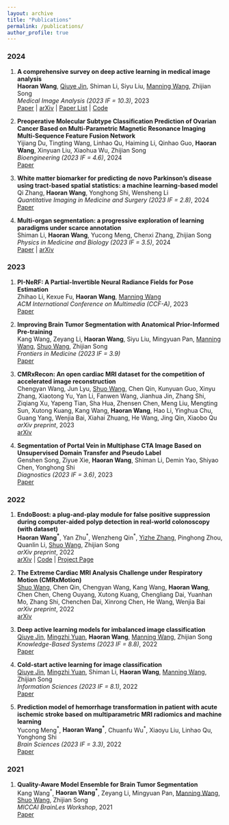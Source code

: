 ```yaml
---
layout: archive
title: "Publications"
permalink: /publications/
author_profile: true
---
```


### 2024

1. **A comprehensive survey on deep active learning in medical image analysis**  
__Haoran Wang__, [Qiuye Jin](https://scholar.google.com/citations?user=tpaRKNAAAAAJ), Shiman Li, Siyu Liu, [Manning Wang](https://scholar.google.com/citations?user=6I8hSp8AAAAJ&hl=en&oi=ao), Zhijian Song  
*Medical Image Analysis (2023 IF = 10.3)*, 2023  
[Paper](https://www.sciencedirect.com/science/article/pii/S1361841524001269#b178) | [arXiv](https://arxiv.org/abs/2310.14230) | [Paper List](https://github.com/LightersWang/Awesome-Active-Learning-for-Medical-Image-Analysis) | [Code](https://github.com/LightersWang/Awesome-Active-Learning-for-Medical-Image-Analysis/tree/main/code)  

2. **Preoperative Molecular Subtype Classification Prediction of Ovarian Cancer Based on Multi-Parametric Magnetic Resonance Imaging Multi-Sequence Feature Fusion Network**  
Yijiang Du, Tingting Wang, Linhao Qu, Haiming Li, Qinhao Guo, __Haoran Wang__, Xinyuan Liu, Xiaohua Wu, Zhijian Song  
*Bioengineering  (2023 IF = 4.6)*, 2024  
[Paper](https://www.mdpi.com/2306-5354/11/5/472)

1. **White matter biomarker for predicting de novo Parkinson’s disease using tract-based spatial statistics: a machine learning-based model**  
Qi Zhang, __Haoran Wang__, Yonghong Shi, Wensheng Li  
*Quantitative Imaging in Medicine and Surgery (2023 IF = 2.8)*, 2024  
[Paper](https://qims.amegroups.org/article/view/123036/html)

1. **Multi-organ segmentation: a progressive exploration of learning paradigms under scarce annotation**  
Shiman Li, __Haoran Wang__, Yucong Meng, Chenxi Zhang, Zhijian Song  
*Physics in Medicine and Biology (2023 IF = 3.5)*, 2024  
[Paper](https://iopscience.iop.org/article/10.1088/1361-6560/ad33b5) | [arXiv](https://arxiv.org/abs/2302.03296)  

### 2023

1. **PI-NeRF: A Partial-Invertible Neural Radiance Fields for Pose Estimation**  
Zhihao Li, Kexue Fu, __Haoran Wang__, [Manning Wang](https://scholar.google.com/citations?user=6I8hSp8AAAAJ&hl=en&oi=ao)  
*ACM International Conference on Multimedia (CCF-A)*, 2023  
[Paper](https://dl.acm.org/doi/abs/10.1145/3581783.3612590)  

2. **Improving Brain Tumor Segmentation with Anatomical Prior-Informed Pre-training**  
Kang Wang, Zeyang Li, __Haoran Wang__, Siyu Liu, Mingyuan Pan, [Manning Wang](https://scholar.google.com/citations?user=6I8hSp8AAAAJ&hl=en&oi=ao), [Shuo Wang](https://swang.miccai.cloud/), Zhijian Song  
*Frontiers in Medicine (2023 IF = 3.9)*  
[Paper](https://www.frontiersin.org/articles/10.3389/fmed.2023.1211800/full)  

3. **CMRxRecon: An open cardiac MRI dataset for the competition of accelerated image reconstruction**  
Chengyan Wang, Jun Lyu, [Shuo Wang](https://swang.miccai.cloud/), Chen Qin, Kunyuan Guo, Xinyu Zhang, Xiaotong Yu, Yan Li, Fanwen Wang, Jianhua Jin, Zhang Shi, Ziqiang Xu, Yapeng Tian, Sha Hua, Zhensen Chen, Meng Liu, Mengting Sun, Xutong Kuang, Kang Wang, __Haoran Wang__, Hao Li, Yinghua Chu, Guang Yang, Wenjia Bai, Xiahai Zhuang, He Wang, Jing Qin, Xiaobo Qu  
*arXiv preprint*, 2023  
[arXiv](https://arxiv.org/abs/2309.10836)  

4. **Segmentation of Portal Vein in Multiphase CTA Image Based on Unsupervised Domain Transfer and Pseudo Label**  
Genshen Song, Ziyue Xie, __Haoran Wang__, Shiman Li, Demin Yao, Shiyao Chen, Yonghong Shi  
*Diagnostics (2023 IF = 3.6)*, 2023  
[Paper](https://www.mdpi.com/2075-4418/13/13/2250)  

### 2022
1. **EndoBoost: a plug-and-play module for false positive suppression during computer-aided polyp detection in real-world colonoscopy (with dataset)**  
__Haoran Wang<sup>\*</sup>__, Yan Zhu<sup>\*</sup>, Wenzheng Qin<sup>\*</sup>, [Yizhe Zhang](https://yizhezhang.com/), Pinghong Zhou, Quanlin Li, [Shuo Wang](https://swang.miccai.cloud/), Zhijian Song  
*arXiv preprint*, 2022  
[arXiv](https://arxiv.org/abs/2212.12204) | [Code](https://github.com/LightersWang/EndoBoost_FPPD13) | [Project Page](https://endoboost.miccai.cloud/EndoBoost_FPPD13/)  

2. **The Extreme Cardiac MRI Analysis Challenge under Respiratory Motion (CMRxMotion)**  
[Shuo Wang](https://swang.miccai.cloud/), Chen Qin, Chengyan Wang, Kang Wang, __Haoran Wang__, Chen Chen, Cheng Ouyang, Xutong Kuang, Chengliang Dai, Yuanhan Mo, Zhang Shi, Chenchen Dai, Xinrong Chen, He Wang, Wenjia Bai  
*arXiv preprint*, 2022  
[arXiv](https://arxiv.org/abs/2210.06385)  

3. **Deep active learning models for imbalanced image classification**  
[Qiuye Jin](https://scholar.google.com/citations?user=tpaRKNAAAAAJ), [Mingzhi Yuan](https://scholar.google.com/citations?hl=en&user=oheIjbUAAAAJ), __Haoran Wang__, [Manning Wang](https://scholar.google.com/citations?user=6I8hSp8AAAAJ&hl=en&oi=ao), Zhijian Song  
*Knowledge-Based Systems (2023 IF = 8.8)*, 2022  
[Paper](https://www.sciencedirect.com/science/article/pii/S0950705122009248) 

4. **Cold-start active learning for image classification**  
[Qiuye Jin](https://scholar.google.com/citations?user=tpaRKNAAAAAJ), [Mingzhi Yuan](https://scholar.google.com/citations?hl=en&user=oheIjbUAAAAJ), Shiman Li, __Haoran Wang__, [Manning Wang](https://scholar.google.com/citations?user=6I8hSp8AAAAJ&hl=en&oi=ao), Zhijian Song  
*Information Sciences (2023 IF = 8.1)*, 2022  
[Paper](https://www.sciencedirect.com/science/article/pii/S0020025522011768) 

5. **Prediction model of hemorrhage transformation in patient with acute ischemic stroke based on multiparametric MRI radiomics and machine learning**  
Yucong Meng<sup>\*</sup>, __Haoran Wang<sup>\*</sup>__, Chuanfu Wu<sup>\*</sup>, Xiaoyu Liu, Linhao Qu, Yonghong Shi  
*Brain Sciences (2023 IF = 3.3)*, 2022  
[Paper](https://www.mdpi.com/2076-3425/12/7/858) 

### 2021

1. **Quality-Aware Model Ensemble for Brain Tumor Segmentation**  
Kang Wang<sup>\*</sup>, __Haoran Wang<sup>\*</sup>__, Zeyang Li, Mingyuan Pan, [Manning Wang](https://scholar.google.com/citations?user=6I8hSp8AAAAJ&hl=en&oi=ao), [Shuo Wang](https://swang.miccai.cloud/), Zhijian Song  
*MICCAI BrainLes Workshop*, 2021  
[Paper](https://link.springer.com/chapter/10.1007/978-3-031-09002-8_14)  